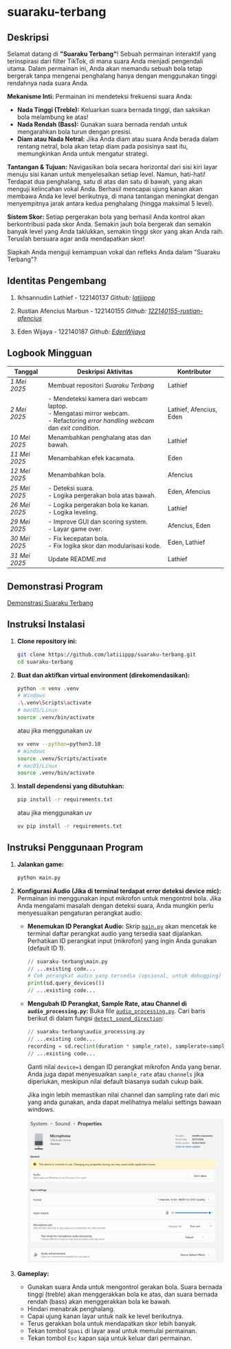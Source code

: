 # suaraku-terbang

## Deskripsi

Selamat datang di **"Suaraku Terbang"**! Sebuah permainan interaktif yang terinspirasi dari filter TikTok, di mana suara Anda menjadi pengendali utama. Dalam permainan ini, Anda akan memandu sebuah bola tetap bergerak tanpa mengenai penghalang hanya dengan menggunakan tinggi rendahnya nada suara Anda.

**Mekanisme Inti:**
Permainan ini mendeteksi frekuensi suara Anda:

- **Nada Tinggi (Treble):** Keluarkan suara bernada tinggi, dan saksikan bola melambung ke atas!
- **Nada Rendah (Bass):** Gunakan suara bernada rendah untuk mengarahkan bola turun dengan presisi.
- **Diam atau Nada Netral:** Jika Anda diam atau suara Anda berada dalam rentang netral, bola akan tetap diam pada posisinya saat itu, memungkinkan Anda untuk mengatur strategi.

**Tantangan & Tujuan:**
Navigasikan bola secara horizontal dari sisi kiri layar menuju sisi kanan untuk menyelesaikan setiap level. Namun, hati-hati! Terdapat dua penghalang, satu di atas dan satu di bawah, yang akan menguji kelincahan vokal Anda. Berhasil mencapai ujung kanan akan membawa Anda ke level berikutnya, di mana tantangan meningkat dengan menyempitnya jarak antara kedua penghalang (hingga maksimal 5 level).

**Sistem Skor:**
Setiap pergerakan bola yang berhasil Anda kontrol akan berkontribusi pada skor Anda. Semakin jauh bola bergerak dan semakin banyak level yang Anda taklukkan, semakin tinggi skor yang akan Anda raih. Teruslah bersuara agar anda mendapatkan skor!

Siapkah Anda menguji kemampuan vokal dan refleks Anda dalam "Suaraku Terbang"?

## Identitas Pengembang

1. Ikhsannudin Lathief - 122140137
   _Github: [latiiippp](https://github.com/latiiippp)_

2. Rustian Afencius Marbun - 122140155
   _Github: [122140155-rustian-afencius](https://github.com/122140155-rustian-afencius)_

3. Eden Wijaya - 122140187
   _Github: [EdenWijaya](https://github.com/EdenWijaya)_

## Logbook Mingguan

| Tanggal       | Deskripsi Aktivitas                                                                                                                  | Kontributor             |
| ------------- | ------------------------------------------------------------------------------------------------------------------------------------ | ----------------------- |
| _1 Mei 2025_  | Membuat repositori _Suaraku Terbang_                                                                                                 | Lathief                 |
| _2 Mei 2025_  | - Mendeteksi kamera dari webcam laptop.<br>- Mengatasi mirror webcam.<br>- Refactoring _error handling webcam_ dan _exit condition_. | Lathief, Afencius, Eden |
| _10 Mei 2025_ | Menambahkan penghalang atas dan bawah.                                                                                               | Lathief                 |
| _11 Mei 2025_ | Menambahkan efek kacamata.                                                                                                           | Eden                    |
| _12 Mei 2025_ | Menambahkan bola.                                                                                                                    | Afencius                |
| _25 Mei 2025_ | - Deteksi suara.<br>- Logika pergerakan bola atas bawah.                                                                             | Eden, Afencius          |
| _26 Mei 2025_ | - Logika pergerakan bola ke kanan.<br>- Logika leveling.                                                                             | Lathief                 |
| _29 Mei 2025_ | - Improve GUI dan scoring system.<br>- Layar game over.                                                                              | Afencius, Eden          |
| _30 Mei 2025_ | - Fix kecepatan bola.<br>- Fix logika skor dan modularisasi kode.                                                                    | Eden, Lathief           |
| _31 Mei 2025_ | Update README.md                                                                                                                     | Lathief                 |

## Demonstrasi Program

[Demonstrasi Suaraku Terbang](https://youtu.be/gLfBfn93XxQ?si=p_Sxa1XPKhcVgiYn)

## Instruksi Instalasi

1.  **Clone repository ini:**

    ```bash
    git clone https://github.com/latiiippp/suaraku-terbang.git
    cd suaraku-terbang
    ```

2.  **Buat dan aktifkan virtual environment (direkomendasikan):**

    ```bash
    python -m venv .venv
    # Windows
    .\.venv\Scripts\activate
    # macOS/Linux
    source .venv/bin/activate
    ```

    atau jika menggunakan uv

    ```bash
    uv venv --python=python3.10
    # Windows
    source .venv/Scripts/activate
    # macOS/Linux
    source .venv/bin/activate
    ```

3.  **Install dependensi yang dibutuhkan:**

    ```bash
    pip install -r requirements.txt
    ```

    atau jika menggunakan uv

    ```bash
    uv pip install -r requirements.txt
    ```

## Instruksi Penggunaan Program

1.  **Jalankan game:**

    ```bash
    python main.py
    ```

2.  **Konfigurasi Audio (Jika di terminal terdapat error deteksi device mic):**
    Permainan ini menggunakan input mikrofon untuk mengontrol bola. Jika Anda mengalami masalah dengan deteksi suara, Anda mungkin perlu menyesuaikan pengaturan perangkat audio:

    - **Menemukan ID Perangkat Audio:**
      Skrip [`main.py`](main.py) akan mencetak ke terminal daftar perangkat audio yang tersedia saat dijalankan. Perhatikan ID perangkat input (mikrofon) yang ingin Anda gunakan (default ID 1).

      ```python
      // suaraku-terbang\main.py
      // ...existing code...
      # Cek perangkat audio yang tersedia (opsional, untuk debugging)
      print(sd.query_devices())
      // ...existing code...
      ```

    - **Mengubah ID Perangkat, Sample Rate, atau Channel di `audio_processing.py`:**
      Buka file [`audio_processing.py`](audio_processing.py).
      Cari baris berikut di dalam fungsi [`detect_sound_direction`](audio_processing.py):

      ```python
      // suaraku-terbang\audio_processing.py
      // ...existing code...
      recording = sd.rec(int(duration * sample_rate), samplerate=sample_rate, channels=1, dtype='float32', device=1) # Sesuaikan device jika perlu
      // ...existing code...
      ```

      Ganti nilai `device=1` dengan ID perangkat mikrofon Anda yang benar. Anda juga dapat menyesuaikan `sample_rate` atau `channels` jika diperlukan, meskipun nilai default biasanya sudah cukup baik.

      Jika ingin lebih memastikan nilai channel dan sampling rate dari mic yang anda gunakan, anda dapat melihatnya melalui settings bawaan windows.

      ![Settings/System/Sound/Properties](for_readme/format%20mic%20device.png)

3.  **Gameplay:**
    - Gunakan suara Anda untuk mengontrol gerakan bola. Suara bernada tinggi (treble) akan menggerakkan bola ke atas, dan suara bernada rendah (bass) akan menggerakkan bola ke bawah.
    - Hindari menabrak penghalang.
    - Capai ujung kanan layar untuk naik ke level berikutnya.
    - Terus gerakkan bola untuk mendapatkan skor lebih banyak.
    - Tekan tombol `Spasi` di layar awal untuk memulai permainan.
    - Tekan tombol `Esc` kapan saja untuk keluar dari permainan.
